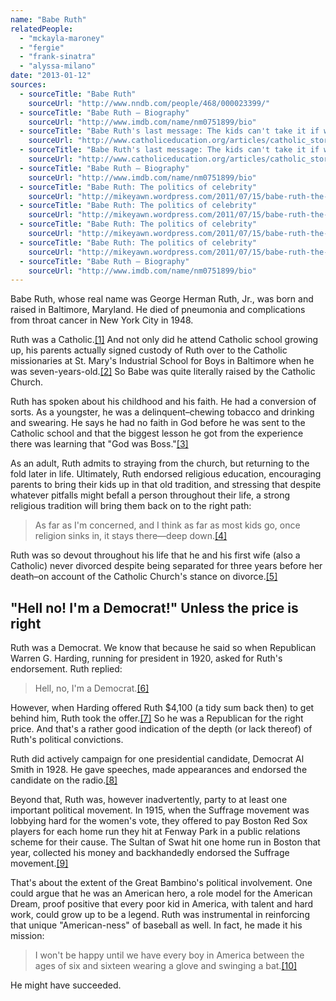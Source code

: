 ```yaml
---
name: "Babe Ruth"
relatedPeople:
  - "mckayla-maroney"
  - "fergie"
  - "frank-sinatra"
  - "alyssa-milano"
date: "2013-01-12"
sources:
  - sourceTitle: "Babe Ruth"
    sourceUrl: "http://www.nndb.com/people/468/000023399/"
  - sourceTitle: "Babe Ruth – Biography"
    sourceUrl: "http://www.imdb.com/name/nm0751899/bio"
  - sourceTitle: "Babe Ruth's last message: The kids can't take it if we don't give it!"
    sourceUrl: "http://www.catholiceducation.org/articles/catholic_stories/cs0431.htm"
  - sourceTitle: "Babe Ruth's last message: The kids can't take it if we don't give it!"
    sourceUrl: "http://www.catholiceducation.org/articles/catholic_stories/cs0431.htm"
  - sourceTitle: "Babe Ruth – Biography"
    sourceUrl: "http://www.imdb.com/name/nm0751899/bio"
  - sourceTitle: "Babe Ruth: The politics of celebrity"
    sourceUrl: "http://mikeyawn.wordpress.com/2011/07/15/babe-ruth-the-politics-of-celebrity/"
  - sourceTitle: "Babe Ruth: The politics of celebrity"
    sourceUrl: "http://mikeyawn.wordpress.com/2011/07/15/babe-ruth-the-politics-of-celebrity/"
  - sourceTitle: "Babe Ruth: The politics of celebrity"
    sourceUrl: "http://mikeyawn.wordpress.com/2011/07/15/babe-ruth-the-politics-of-celebrity/"
  - sourceTitle: "Babe Ruth: The politics of celebrity"
    sourceUrl: "http://mikeyawn.wordpress.com/2011/07/15/babe-ruth-the-politics-of-celebrity/"
  - sourceTitle: "Babe Ruth – Biography"
    sourceUrl: "http://www.imdb.com/name/nm0751899/bio"
---
```


Babe Ruth, whose real name was George Herman Ruth, Jr., was born and raised in Baltimore, Maryland. He died of pneumonia and complications from throat cancer in New York City in 1948.

Ruth was a Catholic.<a class="source-citation" href="http://www.nndb.com/people/468/000023399/" title="Babe Ruth">[1]</a> And not only did he attend Catholic school growing up, his parents actually signed custody of Ruth over to the Catholic missionaries at St. Mary's Industrial School for Boys in Baltimore when he was seven-years-old.<a class="source-citation" href="http://www.imdb.com/name/nm0751899/bio" title="Babe Ruth – Biography">[2]</a> So Babe was quite literally raised by the Catholic Church.

Ruth has spoken about his childhood and his faith. He had a conversion of sorts. As a youngster, he was a delinquent–chewing tobacco and drinking and swearing. He says he had no faith in God before he was sent to the Catholic school and that the biggest lesson he got from the experience there was learning that "God was Boss."<a class="source-citation" href="http://www.catholiceducation.org/articles/catholic_stories/cs0431.htm" title="Babe Ruth&apos;s last message: The kids can&apos;t take it if we don&apos;t give it!">[3]</a>

As an adult, Ruth admits to straying from the church, but returning to the fold later in life. Ultimately, Ruth endorsed religious education, encouraging parents to bring their kids up in that old tradition, and stressing that despite whatever pitfalls might befall a person throughout their life, a strong religious tradition will bring them back on to the right path:

>As far as I'm concerned, and I think as far as most kids go, once religion sinks in, it stays there—deep down.<a class="source-citation" href="http://www.catholiceducation.org/articles/catholic_stories/cs0431.htm" title="Babe Ruth&apos;s last message: The kids can&apos;t take it if we don&apos;t give it!">[4]</a>

Ruth was so devout throughout his life that he and his first wife (also a Catholic) never divorced despite being separated for three years before her death–on account of the Catholic Church's stance on divorce.<a class="source-citation" href="http://www.imdb.com/name/nm0751899/bio" title="Babe Ruth – Biography">[5]</a>

## "Hell no! I'm a Democrat!" Unless the price is right

Ruth was a Democrat. We know that because he said so when Republican Warren G. Harding, running for president in 1920, asked for Ruth's endorsement. Ruth replied:

>Hell, no, I'm a Democrat.<a class="source-citation" href="http://mikeyawn.wordpress.com/2011/07/15/babe-ruth-the-politics-of-celebrity/" title="Babe Ruth: The politics of celebrity">[6]</a>

However, when Harding offered Ruth $4,100 (a tidy sum back then) to get behind him, Ruth took the offer.<a class="source-citation" href="http://mikeyawn.wordpress.com/2011/07/15/babe-ruth-the-politics-of-celebrity/" title="Babe Ruth: The politics of celebrity">[7]</a> So he was a Republican for the right price. And that's a rather good indication of the depth (or lack thereof) of Ruth's political convictions.

Ruth did actively campaign for one presidential candidate, Democrat Al Smith in 1928. He gave speeches, made appearances and endorsed the candidate on the radio.<a class="source-citation" href="http://mikeyawn.wordpress.com/2011/07/15/babe-ruth-the-politics-of-celebrity/" title="Babe Ruth: The politics of celebrity">[8]</a>

Beyond that, Ruth was, however inadvertently, party to at least one important political movement. In 1915, when the Suffrage movement was lobbying hard for the women's vote, they offered to pay Boston Red Sox players for each home run they hit at Fenway Park in a public relations scheme for their cause. The Sultan of Swat hit one home run in Boston that year, collected his money and backhandedly endorsed the Suffrage movement.<a class="source-citation" href="http://mikeyawn.wordpress.com/2011/07/15/babe-ruth-the-politics-of-celebrity/" title="Babe Ruth: The politics of celebrity">[9]</a>

That's about the extent of the Great Bambino's political involvement. One could argue that he was an American hero, a role model for the American Dream, proof positive that every poor kid in America, with talent and hard work, could grow up to be a legend. Ruth was instrumental in reinforcing that unique "American-ness" of baseball as well. In fact, he made it his mission:

>I won't be happy until we have every boy in America between the ages of six and sixteen wearing a glove and swinging a bat.<a class="source-citation" href="http://www.imdb.com/name/nm0751899/bio" title="Babe Ruth – Biography">[10]</a>

He might have succeeded.